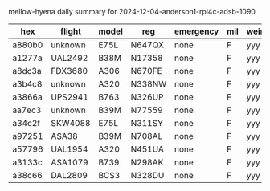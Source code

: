 mellow-hyena daily summary for 2024-12-04-anderson1-rpi4c-adsb-1090

|hex|flight|model|reg|emergency|mil|weirdo|
|--|--|--|--|--|--|--|
|a880b0|unknown|E75L|N647QX|none|F|yyy|
|a1277a|UAL2492|B38M|N17358|none|F|yyy|
|a8dc3a|FDX3680|A306|N670FE|none|F|yyy|
|a3b4c8|unknown|A320|N338NW|none|F|yyy|
|a3866a|UPS2941|B763|N326UP|none|F|yyy|
|aa7ec3|unknown|B39M|N77559|none|F|yyy|
|a34c2f|SKW4088|E75L|N311SY|none|F|yyy|
|a97251|ASA38|B39M|N708AL|none|F|yyy|
|a57796|UAL1954|A320|N451UA|none|F|yyy|
|a3133c|ASA1079|B739|N298AK|none|F|yyy|
|a38c66|DAL2809|BCS3|N328DU|none|F|yyy|
